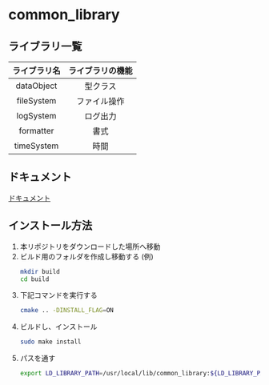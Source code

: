 # common_library

## ライブラリ一覧
|ライブラリ名|ライブラリの機能|
|:-:|:-:|
| dataObject | 型クラス |
| fileSystem | ファイル操作 |
| logSystem  | ログ出力 |
| formatter  | 書式 |
| timeSystem | 時間 |

## ドキュメント
[ドキュメント](https://shuheieasy.github.io/common_library/)

## インストール方法
1. 本リポジトリをダウンロードした場所へ移動
2. ビルド用のフォルダを作成し移動する
    (例)
    ```bash
    mkdir build
    cd build
    ```
3. 下記コマンドを実行する
    ```bash
    cmake .. -DINSTALL_FLAG=ON
    ```
4. ビルドし、インストール
    ```bash
    sudo make install
    ```
5. パスを通す
    ```bash
    export LD_LIBRARY_PATH=/usr/local/lib/common_library:${LD_LIBRARY_PATH}
    ```

